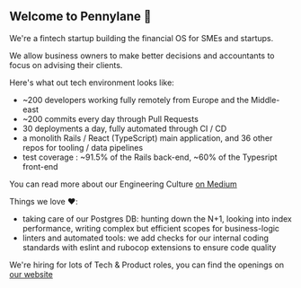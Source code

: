 ## Welcome to Pennylane 👋

We're a fintech startup building the financial OS for SMEs and startups.

We allow business owners to make better decisions and accountants to focus on advising their clients.

Here's what out tech environment looks like:
- ~200 developers working fully remotely from Europe and the Middle-east
- ~200 commits every day through Pull Requests
- 30 deployments a day, fully automated through CI / CD
- a monolith Rails / React (TypeScript) main application, and 36 other repos for tooling / data pipelines
- test coverage : ~91.5% of the Rails back-end, ~60% of the Typesript front-end

You can read more about our Engineering Culture [on Medium](https://medium.com/pennylane-engineering/our-engineering-principles-ab0613a0574d)

Things we love ❤️:
- taking care of our Postgres DB: hunting down the N+1, looking into index performance, writing complex but efficient scopes for business-logic
- linters and automated tools: we add checks for our internal coding standards with eslint and rubocop extensions to ensure code quality

We're hiring for lots of Tech & Product roles, you can find the openings on [our website](https://www.pennylane.com/careers)

<!--

**Here are some ideas to get you started:**

🙋‍♀️ A short introduction - what is your organization all about?
🌈 Contribution guidelines - how can the community get involved?
👩‍💻 Useful resources - where can the community find your docs? Is there anything else the community should know?
🍿 Fun facts - what does your team eat for breakfast?
🧙 Remember, you can do mighty things with the power of [Markdown](https://guides.github.com/features/mastering-markdown/)
-->
